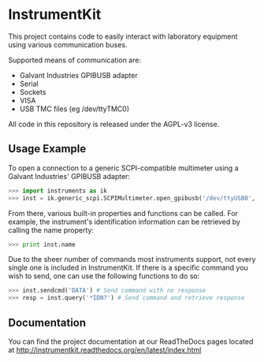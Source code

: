 InstrumentKit
=============

This project contains code to easily interact with laboratory equipment using
various communication buses.

Supported means of communication are:
- Galvant Industries GPIBUSB adapter
- Serial
- Sockets
- VISA
- USB TMC files (eg /dev/ttyTMC0)

All code in this repository is released under the AGPL-v3 license.


Usage Example
-------------

To open a connection to a generic SCPI-compatible multimeter using a Galvant Industries'
GPIBUSB adapter:

```python
>>> import instruments as ik
>>> inst = ik.generic_scpi.SCPIMultimeter.open_gpibusb('/dev/ttyUSB0', 1)
```

From there, various built-in properties and functions can be called. For example, the
instrument's identification information can be retrieved by calling the name property:

```python
>>> print inst.name
```

Due to the sheer number of commands most instruments support, not every single 
one is included in InstrumentKit. If there is a specific command you wish to 
send, one can use the following functions to do so:

```python
>>> inst.sendcmd('DATA') # Send command with no response
>>> resp = inst.query('*IDN?') # Send command and retrieve response
```

Documentation
-------------

You can find the project documentation at our ReadTheDocs pages located at
http://instrumentkit.readthedocs.org/en/latest/index.html
